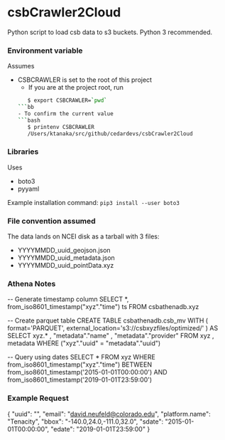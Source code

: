 # csbCrawler2Cloud
Python script to load csb data to s3 buckets. Python 3 recommended.

### Environment variable
Assumes
 -  CSBCRAWLER is set to the root of this project
    - If you are at the project root, run 
    ```bash
       $ export CSBCRAWLER=`pwd`
    ```bb
    - To confirm the current value
    ```bash
       $ printenv CSBCRAWLER
       /Users/ktanaka/src/github/cedardevs/csbCrawler2Cloud
    ```

### Libraries
Uses
 - boto3
 - pyyaml
 
Example installation command: `pip3 install --user boto3`

### File convention assumed  
The data lands on NCEI disk as a tarball with 3 files:
 - YYYYMMDD_uuid_geojson.json
 - YYYYMMDD_uuid_metadata.json
 - YYYYMMDD_uuid_pointData.xyz
 
 
 
 ### Athena Notes
-- Generate timestamp column
 SELECT *, from_iso8601_timestamp("xyz"."time") ts FROM csbathenadb.xyz 

-- Create parquet table 
CREATE TABLE csbathenadb.csb_mv
WITH (
  format='PARQUET',
  external_location='s3://csbxyzfiles/optimized/'
) AS SELECT
  xyz.*
, "metadata"."name"
, "metadata"."provider"
FROM
  xyz
, metadata
WHERE ("xyz"."uuid" = "metadata"."uuid")

-- Query using dates
SELECT
  *
FROM
  xyz
WHERE
  from_iso8601_timestamp("xyz"."time")
BETWEEN 
  from_iso8601_timestamp('2015-01-01T00:00:00') 
AND 
  from_iso8601_timestamp('2019-01-01T23:59:00')   
  
### Example Request 
{
  "uuid": "",
  "email": "david.neufeld@colorado.edu",
  "platform.name": "Tenacity",
  "bbox": "-140.0,24.0,-111.0,32.0",
  "sdate": "2015-01-01T00:00:00",
  "edate": "2019-01-01T23:59:00"
}